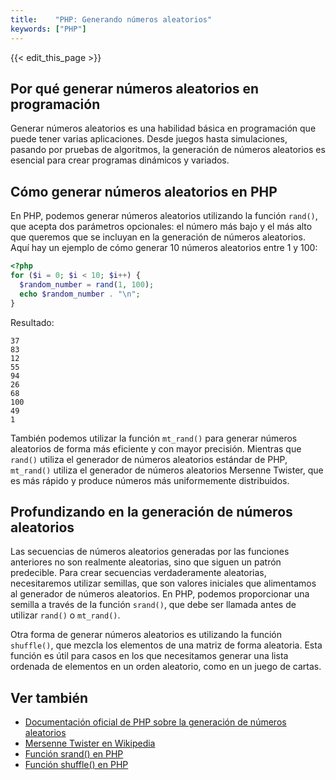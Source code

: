 ```yaml
---
title:    "PHP: Generando números aleatorios"
keywords: ["PHP"]
---
```


{{< edit_this_page >}}

## Por qué generar números aleatorios en programación

Generar números aleatorios es una habilidad básica en programación que puede tener varias aplicaciones. Desde juegos hasta simulaciones, pasando por pruebas de algoritmos, la generación de números aleatorios es esencial para crear programas dinámicos y variados.

## Cómo generar números aleatorios en PHP

En PHP, podemos generar números aleatorios utilizando la función `rand()`, que acepta dos parámetros opcionales: el número más bajo y el más alto que queremos que se incluyan en la generación de números aleatorios. Aquí hay un ejemplo de cómo generar 10 números aleatorios entre 1 y 100:

```PHP
<?php
for ($i = 0; $i < 10; $i++) {
  $random_number = rand(1, 100);
  echo $random_number . "\n";
}
```

Resultado:

```
37
83
12
55
94
26
68
100
49
1
```

También podemos utilizar la función `mt_rand()` para generar números aleatorios de forma más eficiente y con mayor precisión. Mientras que `rand()` utiliza el generador de números aleatorios estándar de PHP, `mt_rand()` utiliza el generador de números aleatorios Mersenne Twister, que es más rápido y produce números más uniformemente distribuidos.

## Profundizando en la generación de números aleatorios

Las secuencias de números aleatorios generadas por las funciones anteriores no son realmente aleatorias, sino que siguen un patrón predecible. Para crear secuencias verdaderamente aleatorias, necesitaremos utilizar semillas, que son valores iniciales que alimentamos al generador de números aleatorios. En PHP, podemos proporcionar una semilla a través de la función `srand()`, que debe ser llamada antes de utilizar `rand()` o `mt_rand()`.

Otra forma de generar números aleatorios es utilizando la función `shuffle()`, que mezcla los elementos de una matriz de forma aleatoria. Esta función es útil para casos en los que necesitamos generar una lista ordenada de elementos en un orden aleatorio, como en un juego de cartas.

## Ver también

- [Documentación oficial de PHP sobre la generación de números aleatorios](https://www.php.net/manual/es/function.rand.php)
- [Mersenne Twister en Wikipedia](https://es.wikipedia.org/wiki/Mersenne_Twister)
- [Función srand() en PHP](https://www.php.net/manual/es/function.srand.php)
- [Función shuffle() en PHP](https://www.php.net/manual/es/function.shuffle.php)